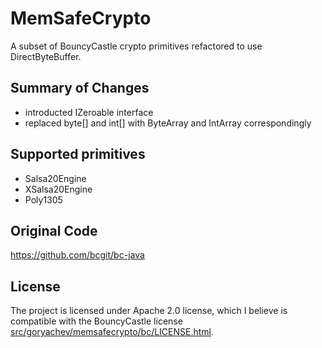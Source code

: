 # MemSafeCrypto

A subset of BouncyCastle crypto primitives refactored to use DirectByteBuffer.


## Summary of Changes

- introducted IZeroable interface
- replaced byte[] and int[] with ByteArray and IntArray correspondingly


## Supported primitives

- Salsa20Engine
- XSalsa20Engine
- Poly1305


## Original Code

https://github.com/bcgit/bc-java


## License

The project is licensed under Apache 2.0 license, which I believe is compatible with the BouncyCastle license 
[src/goryachev/memsafecrypto/bc/LICENSE.html](LICENSE.html).